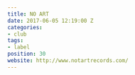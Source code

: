```yaml
---
title: NO ART
date: 2017-06-05 12:19:00 Z
categories:
- club
tags:
- label
position: 30
website: http://www.notartrecords.com/
---
```


